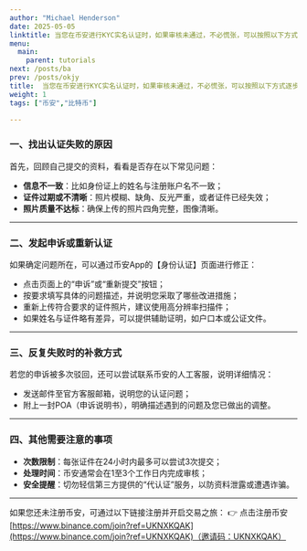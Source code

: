 ```yaml
---
author: "Michael Henderson"
date: 2025-05-05
linktitle: 当您在币安进行KYC实名认证时，如果审核未通过，不必慌张，可以按照以下方式逐步解决问题：
menu:
  main:
    parent: tutorials
next: /posts/ba
prev: /posts/okjy
title:  当您在币安进行KYC实名认证时，如果审核未通过，不必慌张，可以按照以下方式逐步解决问题：
weight: 1
tags: ["币安","比特币"]

---
```


### 一、找出认证失败的原因

首先，回顾自己提交的资料，看看是否存在以下常见问题：

* **信息不一致**：比如身份证上的姓名与注册账户名不一致；
* **证件过期或不清晰**：照片模糊、缺角、反光严重，或者证件已经失效；
* **照片质量不达标**：确保上传的照片四角完整，图像清晰。

---

### 二、发起申诉或重新认证

如果确定问题所在，可以通过币安App的【身份认证】页面进行修正：

* 点击页面上的“申诉”或“重新提交”按钮；
* 按要求填写具体的问题描述，并说明您采取了哪些改进措施；
* 重新上传符合要求的证件照片，建议使用高分辨率扫描件；
* 如果姓名与证件略有差异，可以提供辅助证明，如户口本或公证文件。

---

### 三、反复失败时的补救方式

若您的申诉被多次驳回，还可以尝试联系币安的人工客服，说明详细情况：

* 发送邮件至官方客服邮箱，说明您的认证问题；
* 附上一封POA（申诉说明书），明确描述遇到的问题及您已做出的调整。

---

### 四、其他需要注意的事项

* **次数限制**：每张证件在24小时内最多可以尝试3次提交；
* **处理时间**：币安通常会在1至3个工作日内完成审核；
* **安全提醒**：切勿轻信第三方提供的“代认证”服务，以防资料泄露或遭遇诈骗。

---

如果您还未注册币安，可通过以下链接注册并开启交易之旅：
👉 点击注册币安[https://www.binance.com/join?ref=UKNXKQAK](https://www.binance.com/join?ref=UKNXKQAK)（邀请码：UKNXKQAK）